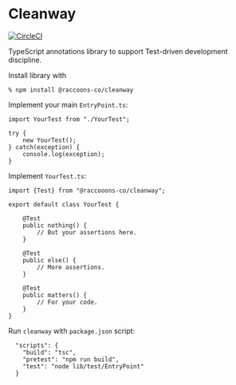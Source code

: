 # Cleanway
[![CircleCI](https://dl.circleci.com/status-badge/img/gh/raccoons-co/cleanway/tree/master.svg?style=svg)](https://dl.circleci.com/status-badge/redirect/gh/raccoons-co/cleanway/tree/master)

TypeScript annotations library to support Test-driven development discipline.

Install library with
```shell
% npm install @raccoons-co/cleanway
```

Implement your main `EntryPoint.ts`:
```
import YourTest from "./YourTest";

try {
    new YourTest();
} catch(exception) {
    console.log(exception);
}
```

Implement `YourTest.ts`:
```
import {Test} from "@raccooons-co/cleanway";

export default class YourTest {

    @Test
    public nothing() {
        // But your assertions here.
    }

    @Test
    public else() {
        // More assertions.
    }

    @Test
    public matters() {
        // For your code.
    }
}
```

Run `cleanway` with `package.json` script:
```
  "scripts": {
    "build": "tsc",
    "pretest": "npm run build",
    "test": "node lib/test/EntryPoint"
  }
```
